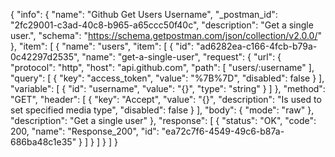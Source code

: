 {
  "info": {
    "name": "Github Get Users Username",
    "_postman_id": "2fc29001-c3ad-40c8-b965-a65ccc50f40c",
    "description": "Get a single user.",
    "schema": "https://schema.getpostman.com/json/collection/v2.0.0/"
  },
  "item": [
    {
      "name": "users",
      "item": [
        {
          "id": "ad6282ea-c166-4fcb-b79a-0c42297d2535",
          "name": "get-a-single-user",
          "request": {
            "url": {
              "protocol": "http",
              "host": "api.github.com",
              "path": [
                "users/:username"
              ],
              "query": [
                {
                  "key": "access_token",
                  "value": "%7B%7D",
                  "disabled": false
                }
              ],
              "variable": [
                {
                  "id": "username",
                  "value": "{}",
                  "type": "string"
                }
              ]
            },
            "method": "GET",
            "header": [
              {
                "key": "Accept",
                "value": "{}",
                "description": "Is used to set specified media type",
                "disabled": false
              }
            ],
            "body": {
              "mode": "raw"
            },
            "description": "Get a single user"
          },
          "response": [
            {
              "status": "OK",
              "code": 200,
              "name": "Response_200",
              "id": "ea72c7f6-4549-49c6-b87a-686ba48c1e35"
            }
          ]
        }
      ]
    }
  ]
}
